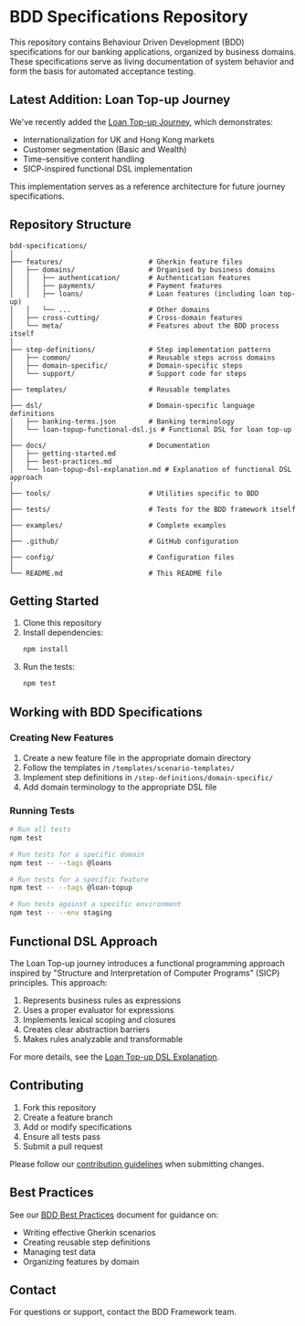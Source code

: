 # BDD Specifications Repository

This repository contains Behaviour Driven Development (BDD) specifications for our banking applications, organized by business domains. These specifications serve as living documentation of system behavior and form the basis for automated acceptance testing.

## Latest Addition: Loan Top-up Journey

We've recently added the [Loan Top-up Journey](features/domains/loans/README.md), which demonstrates:
- Internationalization for UK and Hong Kong markets
- Customer segmentation (Basic and Wealth)
- Time-sensitive content handling
- SICP-inspired functional DSL implementation

This implementation serves as a reference architecture for future journey specifications.

## Repository Structure

```
bdd-specifications/
│
├── features/                     # Gherkin feature files
│   ├── domains/                  # Organised by business domains
│   │   ├── authentication/       # Authentication features
│   │   ├── payments/             # Payment features
│   │   ├── loans/                # Loan features (including loan top-up)
│   │   └── ...                   # Other domains
│   ├── cross-cutting/            # Cross-domain features
│   └── meta/                     # Features about the BDD process itself
│
├── step-definitions/             # Step implementation patterns
│   ├── common/                   # Reusable steps across domains
│   ├── domain-specific/          # Domain-specific steps
│   └── support/                  # Support code for steps
│
├── templates/                    # Reusable templates
│
├── dsl/                          # Domain-specific language definitions
│   ├── banking-terms.json        # Banking terminology
│   └── loan-topup-functional-dsl.js # Functional DSL for loan top-up
│
├── docs/                         # Documentation
│   ├── getting-started.md
│   ├── best-practices.md
│   └── loan-topup-dsl-explanation.md # Explanation of functional DSL approach
│
├── tools/                        # Utilities specific to BDD
│
├── tests/                        # Tests for the BDD framework itself
│
├── examples/                     # Complete examples
│
├── .github/                      # GitHub configuration
│
├── config/                       # Configuration files
│
└── README.md                     # This README file
```

## Getting Started

1. Clone this repository
2. Install dependencies:
   ```bash
   npm install
   ```
3. Run the tests:
   ```bash
   npm test
   ```

## Working with BDD Specifications

### Creating New Features

1. Create a new feature file in the appropriate domain directory
2. Follow the templates in `/templates/scenario-templates/`
3. Implement step definitions in `/step-definitions/domain-specific/`
4. Add domain terminology to the appropriate DSL file

### Running Tests

```bash
# Run all tests
npm test

# Run tests for a specific domain
npm test -- --tags @loans

# Run tests for a specific feature
npm test -- --tags @loan-topup

# Run tests against a specific environment
npm test -- --env staging
```

## Functional DSL Approach

The Loan Top-up journey introduces a functional programming approach inspired by "Structure and Interpretation of Computer Programs" (SICP) principles. This approach:

1. Represents business rules as expressions
2. Uses a proper evaluator for expressions
3. Implements lexical scoping and closures
4. Creates clear abstraction barriers
5. Makes rules analyzable and transformable

For more details, see the [Loan Top-up DSL Explanation](docs/loan-topup-dsl-explanation.md).

## Contributing

1. Fork this repository
2. Create a feature branch
3. Add or modify specifications
4. Ensure all tests pass
5. Submit a pull request

Please follow our [contribution guidelines](.github/CONTRIBUTING.md) when submitting changes.

## Best Practices

See our [BDD Best Practices](docs/best-practices.md) document for guidance on:
- Writing effective Gherkin scenarios
- Creating reusable step definitions
- Managing test data
- Organizing features by domain

## Contact

For questions or support, contact the BDD Framework team.